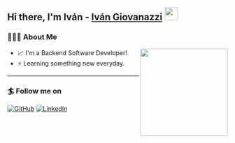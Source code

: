 ## Hi there, I'm Iván - [Iván Giovanazzi][github] <img src="https://raw.githubusercontent.com/iampavangandhi/iampavangandhi/master/gifs/Hi.gif" width="30px"></h2>

### 👨🏻‍💻 About Me

<img align='right' src='https://user-images.githubusercontent.com/5713670/87202985-820dcb80-c2b6-11ea-9f56-7ec461c497c3.gif' width='200"'>

- 📈 I'm a Backend Software Developer!
- ⚡ Learning something new everyday.

---

### 🏄 Follow me on

[![GitHub](https://img.shields.io/badge/github-%23100000.svg?&style=for-the-badge&logo=github&logoColor=white)](https://github.com/ivano9)
[![LinkedIn](https://img.shields.io/badge/linkedin-%230077B5.svg?&style=for-the-badge&logo=linkedin&logoColor=white)](https://www.linkedin.com/in/ivanog/)

[github]: https://github.com/ivano9
